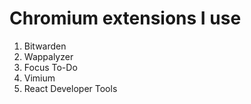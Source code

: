 # Chromium extensions I use

1. Bitwarden
2. Wappalyzer
3. Focus To-Do
4. Vimium
5. React Developer Tools



